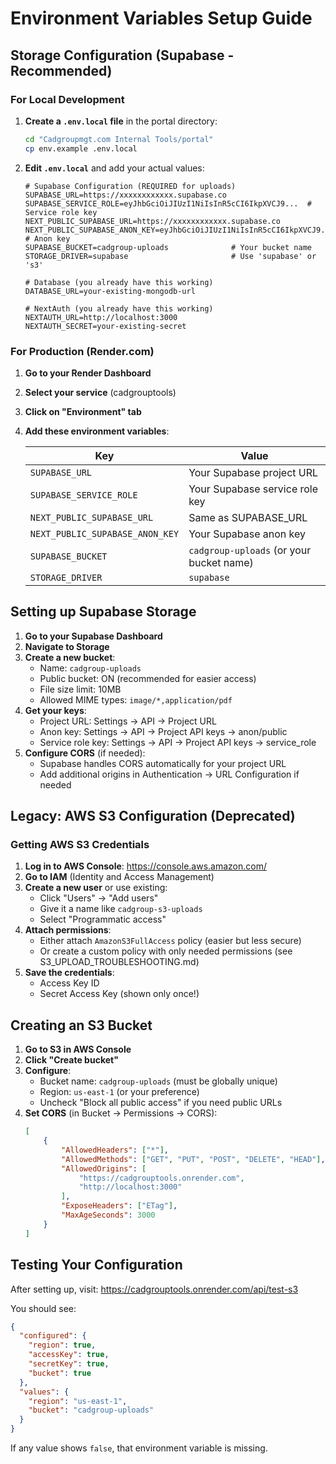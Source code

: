 # Environment Variables Setup Guide

## Storage Configuration (Supabase - Recommended)

### For Local Development

1. **Create a `.env.local` file** in the portal directory:
   ```bash
   cd "Cadgroupmgt.com Internal Tools/portal"
   cp env.example .env.local
   ```

2. **Edit `.env.local`** and add your actual values:
   ```env
   # Supabase Configuration (REQUIRED for uploads)
   SUPABASE_URL=https://xxxxxxxxxxxx.supabase.co
   SUPABASE_SERVICE_ROLE=eyJhbGciOiJIUzI1NiIsInR5cCI6IkpXVCJ9...  # Service role key
   NEXT_PUBLIC_SUPABASE_URL=https://xxxxxxxxxxxx.supabase.co
   NEXT_PUBLIC_SUPABASE_ANON_KEY=eyJhbGciOiJIUzI1NiIsInR5cCI6IkpXVCJ9...  # Anon key
   SUPABASE_BUCKET=cadgroup-uploads              # Your bucket name
   STORAGE_DRIVER=supabase                       # Use 'supabase' or 's3'
   
   # Database (you already have this working)
   DATABASE_URL=your-existing-mongodb-url
   
   # NextAuth (you already have this working)
   NEXTAUTH_URL=http://localhost:3000
   NEXTAUTH_SECRET=your-existing-secret
   ```

### For Production (Render.com)

1. **Go to your Render Dashboard**
2. **Select your service** (cadgrouptools)
3. **Click on "Environment" tab**
4. **Add these environment variables**:

   | Key | Value |
   |-----|-------|
   | `SUPABASE_URL` | Your Supabase project URL |
   | `SUPABASE_SERVICE_ROLE` | Your Supabase service role key |
   | `NEXT_PUBLIC_SUPABASE_URL` | Same as SUPABASE_URL |
   | `NEXT_PUBLIC_SUPABASE_ANON_KEY` | Your Supabase anon key |
   | `SUPABASE_BUCKET` | `cadgroup-uploads` (or your bucket name) |
   | `STORAGE_DRIVER` | `supabase` |

## Setting up Supabase Storage

1. **Go to your Supabase Dashboard**
2. **Navigate to Storage**
3. **Create a new bucket**:
   - Name: `cadgroup-uploads`
   - Public bucket: ON (recommended for easier access)
   - File size limit: 10MB
   - Allowed MIME types: `image/*,application/pdf`
4. **Get your keys**:
   - Project URL: Settings → API → Project URL
   - Anon key: Settings → API → Project API keys → anon/public
   - Service role key: Settings → API → Project API keys → service_role
5. **Configure CORS** (if needed):
   - Supabase handles CORS automatically for your project URL
   - Add additional origins in Authentication → URL Configuration if needed

## Legacy: AWS S3 Configuration (Deprecated)

### Getting AWS S3 Credentials

1. **Log in to AWS Console**: https://console.aws.amazon.com/
2. **Go to IAM** (Identity and Access Management)
3. **Create a new user** or use existing:
   - Click "Users" → "Add users"
   - Give it a name like `cadgroup-s3-uploads`
   - Select "Programmatic access"
4. **Attach permissions**:
   - Either attach `AmazonS3FullAccess` policy (easier but less secure)
   - Or create a custom policy with only needed permissions (see S3_UPLOAD_TROUBLESHOOTING.md)
5. **Save the credentials**:
   - Access Key ID
   - Secret Access Key (shown only once!)

## Creating an S3 Bucket

1. **Go to S3 in AWS Console**
2. **Click "Create bucket"**
3. **Configure**:
   - Bucket name: `cadgroup-uploads` (must be globally unique)
   - Region: `us-east-1` (or your preference)
   - Uncheck "Block all public access" if you need public URLs
4. **Set CORS** (in Bucket → Permissions → CORS):
   ```json
   [
       {
           "AllowedHeaders": ["*"],
           "AllowedMethods": ["GET", "PUT", "POST", "DELETE", "HEAD"],
           "AllowedOrigins": [
               "https://cadgrouptools.onrender.com",
               "http://localhost:3000"
           ],
           "ExposeHeaders": ["ETag"],
           "MaxAgeSeconds": 3000
       }
   ]
   ```

## Testing Your Configuration

After setting up, visit: https://cadgrouptools.onrender.com/api/test-s3

You should see:
```json
{
  "configured": {
    "region": true,
    "accessKey": true,
    "secretKey": true,
    "bucket": true
  },
  "values": {
    "region": "us-east-1",
    "bucket": "cadgroup-uploads"
  }
}
```

If any value shows `false`, that environment variable is missing.
